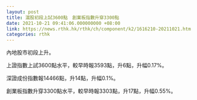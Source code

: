 ```yaml
---
layout: post
title: 滬股初段上試3600點　創業板指數升穿3300點
date: 2021-10-21 09:41:06.000000000 +08:00
link: https://news.rthk.hk/rthk/ch/component/k2/1616210-20211021.htm
categories: rthk
---
```


內地股市初段上升。

上證指數上試3600點水平，較早時報3593點，升6點，升幅0.17%。

深證成份指數報14466點，升14點，升幅0.1%。

創業板指數升穿3300點水平，較早時報3303點，升17點，升幅0.55%。
